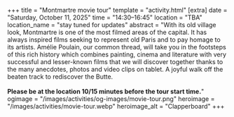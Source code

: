 +++
title = "Montmartre movie tour"
template = "activity.html"
[extra]
  date = "Saturday, October 11, 2025"
  time = "14:30–16:45"
  location = "TBA"
  location_name = "stay tuned for updates"
  abstract = "With its old village look, Montmartre is one of the most filmed areas of the capital. It has always inspired films seeking to represent old Paris and to pay homage to its artists. Amélie Poulain, our common thread, will take you in the footsteps of this rich history which combines painting, cinema and literature with very successful and lesser-known films that we will discover together thanks to the many anecdotes, photos and video clips on tablet. A joyful walk off the beaten track to rediscover the Butte.<br><br><strong>Please be at the location 10/15 minutes before the tour start time.</strong>"
  ogimage = "/images/activities/og-images/movie-tour.png"
  heroimage = "/images/activities/movie-tour.webp"
  heroimage_alt = "Clapperboard"
+++
